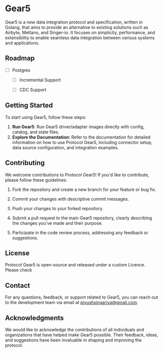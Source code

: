 # Gear5

Gear5 is a new data integration protocol and specification, written in Golang, that aims to provide an alternative to existing solutions such as Airbyte, Meltano, and Singer-io. It focuses on simplicity, performance, and extensibility to enable seamless data integration between various systems and applications.

## Roadmap
- [ ] Postgres
  - [ ] Incremental Support
  - [ ] CDC Support



## Getting Started

To start using Gear5, follow these steps:

1. **Run Gear5**: Run Gear5 driver/adapter images directly with config, catalog, and state files.
2. **Explore the Documentation**: Refer to the documentation for detailed information on how to use Protocol Gear5, including connector setup, data source configuration, and integration examples.

## Contributing

We welcome contributions to Protocol Gear5! If you'd like to contribute, please follow these guidelines:

1. Fork the repository and create a new branch for your feature or bug fix.

2. Commit your changes with descriptive commit messages.

3. Push your changes to your forked repository.

4. Submit a pull request to the main Gear5 repository, clearly describing the changes you've made and their purpose.

5. Participate in the code review process, addressing any feedback or suggestions.

## License

Protocol Gear5 is open-source and released under a custom Licence. Please check

## Contact

For any questions, feedback, or support related to Gear5, you can reach out to the development team via email at [piyushsingariya@gmail.com](mailto:piyushsingariya@gmail.com).

## Acknowledgments

We would like to acknowledge the contributions of all individuals and organizations that have helped make Gear5 possible. Their feedback, ideas, and suggestions have been invaluable in shaping and improving the protocol.
